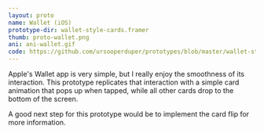 ```yaml
---
layout: proto
name: Wallet (iOS)
prototype-dir: wallet-style-cards.framer
thumb: proto-wallet.png
ani: ani-wallet.gif
code: https://github.com/ursooperduper/prototypes/blob/master/wallet-style-cards.framer/app.coffee
---
```


Apple's Wallet app is very simple, but I really enjoy the smoothness of its interaction. This prototype replicates that interaction with a simple card animation that pops up when tapped, while all other cards drop to the bottom of the screen.

A good next step for this prototype would be to implement the card flip for more information.
